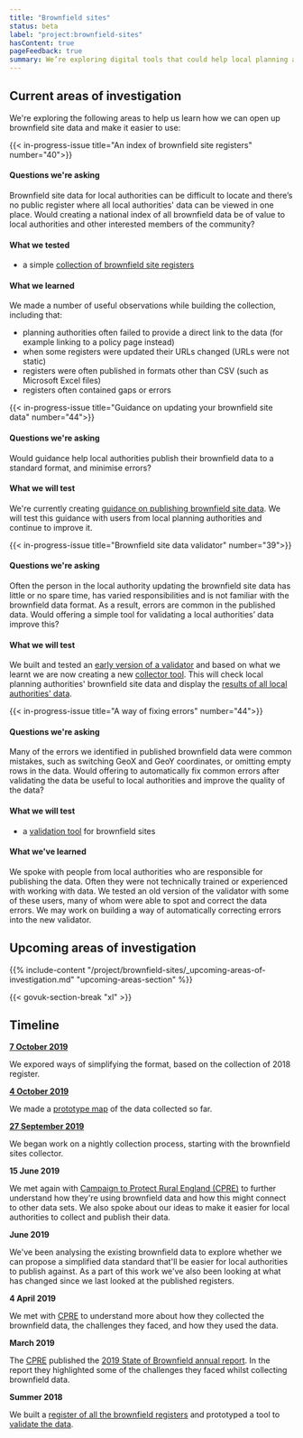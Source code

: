 ```yaml
---
title: "Brownfield sites"
status: beta
label: "project:brownfield-sites"
hasContent: true
pageFeedback: true
summary: We’re exploring digital tools that could help local planning authorities collect and maintain brownfield site data.
---
```

## Current areas of investigation

We're exploring the following areas to help us learn how we can open up brownfield site data and make it easier to use:

{{< in-progress-issue title="An index of brownfield site registers" number="40">}}

#### Questions we're asking

Brownfield site data for local authorities can be difficult to locate and there’s no public register where all local authorities' data can be viewed in one place. Would creating a national index of all brownfield data be of value to local authorities and other interested members of the community?

#### What we tested
* a simple [collection of brownfield site registers](https://github.com/digital-land/brownfield-sites-collection)

#### What we learned

We made a number of useful observations while building the collection, including that:

* planning authorities often failed to provide a direct link to the data (for example linking to a policy page instead)
* when some registers were updated their URLs changed (URLs were not static)
* registers were often published in formats other than CSV (such as Microsoft Excel files)
* registers often contained gaps or errors

{{< in-progress-issue title="Guidance on updating your brownfield site data" number="44">}}

#### Questions we're asking

Would guidance help local authorities publish their brownfield data to a standard format, and minimise errors?

#### What we will test

We're currently creating [guidance on publishing brownfield site data](https://digital-land.github.io/guidance/brownfield-sites/). We will test this guidance with users from local planning authorities and continue to improve it.

{{< in-progress-issue title="Brownfield site data validator" number="39">}}

#### Questions we're asking

Often the person in the local authority updating the brownfield site data has little or no spare time, has varied responsibilities and is not familiar with the brownfield data format. As a result, errors are common in the published data. Would offering a simple tool for validating a local authorities’ data improve this?

#### What we will test

We built and tested an [early version of a validator](https://digital-land.github.io/brownfield-sites/results/) and based on what we learnt we are now creating a new [collector tool](https://brownfield-sites-status.herokuapp.com/).  This will check local planning authorities' brownfield site data and display the [results of all local authorities' data](https://brownfield-sites-status.herokuapp.com/breakdown).

{{< in-progress-issue title="A way of fixing errors" number="44">}}

#### Questions we're asking

Many of the errors we identified in published brownfield data were common mistakes, such as switching GeoX and GeoY coordinates, or omitting empty rows in the data. Would offering to automatically fix common errors after validating the data be useful to local authorities and improve the quality of the data?

#### What we will test
* a [validation tool](https://brownfield-sites-status.herokuapp.com/) for brownfield sites

#### What we've learned

We spoke with people from local authorities who are responsible for publishing the data. Often they were not technically trained or experienced with working with data. We tested an old version of the validator with some of these users, many of whom were able to spot and correct the data errors. We may work on building a way of automatically correcting errors into the new validator.

## Upcoming areas of investigation

{{% include-content "/project/brownfield-sites/_upcoming-areas-of-investigation.md" "upcoming-areas-section" %}}

{{< govuk-section-break "xl" >}}

## Timeline

**[7 October 2019](https://digital-land.github.io/weeknote/2019-10-07/#brownfield-sites-https-digital-land-github-io-project-brownfield-sites)**

We expored ways of simplifying the format, based on the collection of 2018 register.

**[4 October 2019](https://digital-land.github.io/weeknote/2019-10-04/#brownfield-sites-https-digital-land-github-io-project-brownfield-sites)**

We made a [prototype map](https://digital-land.github.io/brownfield-sites-map/) of the data collected so far.

**[27 September 2019](https://digital-land.github.io/weeknote/2019-09-27/#brownfield-sites-https-digital-land-github-io-project-brownfield-sites)**

We began work on a nightly collection process, starting with the brownfield sites collector.

**15 June 2019**

We met again with [Campaign to Protect Rural England (CPRE)](https://cpre.org.uk/) to further understand how they're using brownfield data and how this might connect to other data sets. We also spoke about our ideas to make it easier for local authorities to collect and publish their data.

**June 2019**

We've been analysing the existing brownfield data to explore whether we can propose a simplified data standard that'll be easier for local authorities to publish against. As a part of this work we've also been looking at what has changed since we last looked at the published registers.

**4 April 2019**

We met with [CPRE](https://cpre.org.uk/) to understand more about how they collected the brownfield data, the challenges they faced, and how they used the data.

**March 2019**

The [CPRE](https://cpre.org.uk/) published the [2019 State of Brownfield annual report](https://www.cpre.org.uk/resources/housing-and-planning/planning/item/5086-state-of-brownfield-2019). In the report they highlighted some of the challenges they faced whilst collecting brownfield data.

**Summer 2018**

We built a [register of all the brownfield registers](https://github.com/communitiesuk/digital-land-collector/blob/master/etc/brownfield-site-publication.tsv) and prototyped a tool to [validate the data](https://brownfield-sites-validator.herokuapp.com).
